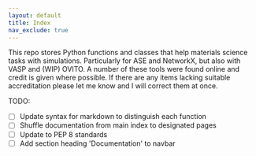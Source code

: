 ```yaml
---
layout: default
title: Index
nav_exclude: true
---
```


This repo stores Python functions and classes that help materials science tasks with simulations.  Particularly for ASE and NetworkX, but also with VASP and (WIP) OVITO.  A number of these tools were found online and credit is given where possible.  If there are any items lacking suitable accreditation please let me know and I will correct them at once.

TODO:
* [ ] Update syntax for markdown to distinguish each function
* [ ] Shuffle documentation from main index to designated pages
* [ ] Update to PEP 8 standards
* [ ] Add section heading 'Documentation' to navbar
